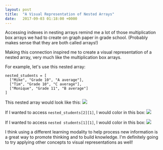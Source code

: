 ```yaml
---
layout: post
title:  "A Visual Representation of Nested Arrays"
date:   2017-09-03 01:18:00 +0000
---
```



Accessing indexes in nesting arrays remind me a lot of those multiplication box arrays we had to create on graph paper in grade school. (Probably makes sense that they are both called arrays!)

Making this connection inspired me to create a visual representation of a nested array, very much like the multiplication box arrays.

For example, let's use this nested array:
```
nested_students = [
  ["Mike", "Grade 10", "A average"],
  ["Tim", "Grade 10", "C average"],
  ["Monique", "Grade 11", "B average"]
]
```

This nested array would look like this:
![](https://imgur.com/wy7VZa1)

If I wanted to access `nested_students[2][1]`, I would color in this box:
![](https://imgur.com/ETwLEWg)

If I wanted to access `nested students[1][1]`, I would color in this box:
![](https://imgur.com/GIHCuR5)

I think using a different learning modality to help process new information is a great way to promote thinking and to build knowledge. I'm definitely going to try applying other concepts to visual representations as well!
